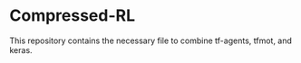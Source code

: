 # Compressed-RL

This repository contains the necessary file to combine tf-agents, tfmot, and keras.
